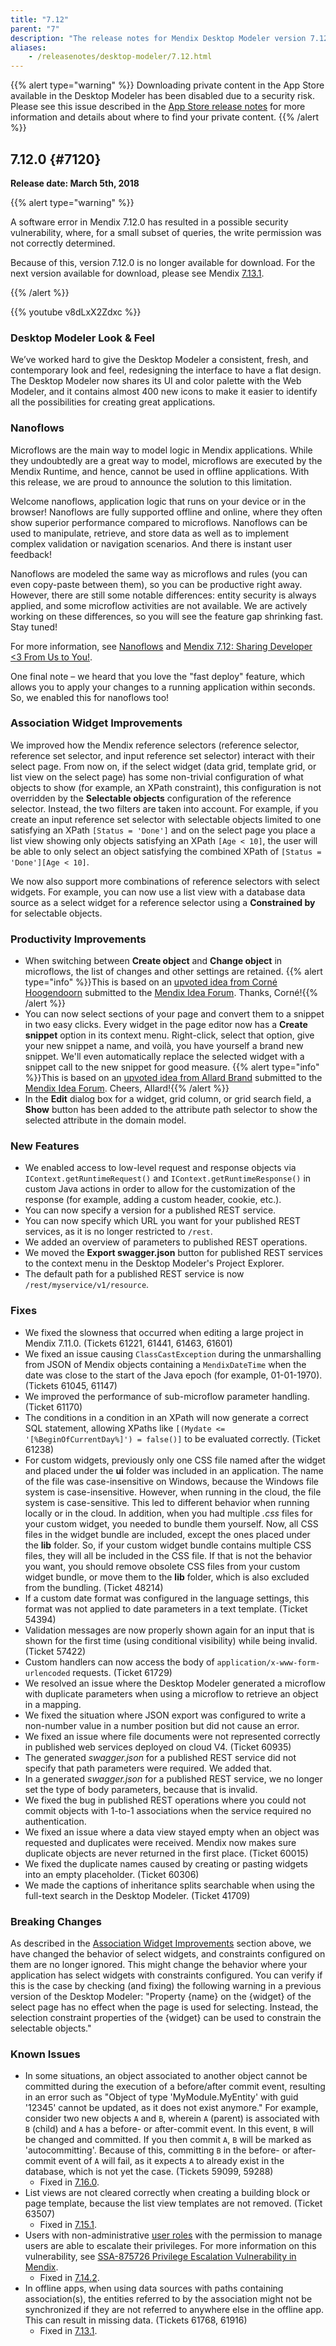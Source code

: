 ```yaml
---
title: "7.12"
parent: "7"
description: "The release notes for Mendix Desktop Modeler version 7.12 (including all patches) with details on new features, bug fixes, and known issues."
aliases:
    - /releasenotes/desktop-modeler/7.12.html
---
```


{{% alert type="warning" %}}
Downloading private content in the App Store available in the Desktop Modeler has been disabled due to a security risk. Please see this issue described in the [App Store release notes](/releasenotes/app-store/#private-fix) for more information and details about where to find your private content.
{{% /alert %}}

## 7.12.0 {#7120}

**Release date: March 5th, 2018**

{{% alert type="warning" %}}

A software error in Mendix 7.12.0 has resulted in a possible security vulnerability, where, for a small subset of queries, the write permission was not correctly determined.

Because of this, version 7.12.0 is no longer available for download. For the next version available for download, please see Mendix [7.13.1](7.13).

{{% /alert %}}

{{% youtube v8dLxX2Zdxc %}}

### Desktop Modeler Look & Feel

We’ve worked hard to give the Desktop Modeler a consistent, fresh, and contemporary look and feel, redesigning the interface to have a flat design. The Desktop Modeler now shares its UI and color palette with the Web Modeler, and it contains almost 400 new icons to make it easier to identify all the possibilities for creating great applications.

### Nanoflows

Microflows are the main way to model logic in Mendix applications. While they undoubtedly are a great way to model, microflows are executed by the Mendix Runtime, and hence, cannot be used in offline applications. With this release, we are proud to announce the solution to this limitation.

Welcome nanoflows, application logic that runs on your device or in the browser! Nanoflows are fully supported offline and online, where they often show superior performance compared to microflows. Nanoflows can be used to manipulate, retrieve, and store data as well as to implement complex validation or navigation scenarios. And there is instant user feedback!

Nanoflows are modeled the same way as microflows and rules (you can even copy-paste between them), so you can be productive right away. However, there are still some notable differences: entity security is always applied, and some microflow activities are not available. We are actively working on these differences, so you will see the feature gap shrinking fast. Stay tuned!

For more information, see [Nanoflows](/refguide7/nanoflows) and [Mendix 7.12: Sharing Developer <3 From Us to You!](https://www.mendix.com/blog/mendix-7-12-sharing-developer/).

One final note – we heard that you love the "fast deploy" feature, which allows you to apply your changes to a running application within seconds. So, we enabled this for nanoflows too!

### <a name="association"></a>Association Widget Improvements

We improved how the Mendix reference selectors (reference selector, reference set selector, and input reference set selector) interact with their select page. From now on, if the select widget (data grid, template grid, or list view on the select page) has some non-trivial configuration of what objects to show (for example, an XPath constraint), this configuration is not overridden by the **Selectable objects** configuration of the reference selector. Instead, the two filters are taken into account. 
For example, if you create an input reference set selector with selectable objects limited to one satisfying an XPath `[Status = 'Done']` and on the select page you place a list view showing only objects satisfying an XPath `[Age < 10]`, the user will be able to only select an object satisfying the combined XPath of `[Status = 'Done'][Age < 10]`. 

We now also support more combinations of reference selectors with select widgets. For example, you can now use a list view with a database data source as a select widget for a reference selector using a **Constrained by** for selectable objects.

### Productivity Improvements

* When switching between **Create object** and **Change  object** in microflows, the list of changes and other settings are retained.
  {{% alert type="info" %}}This is based on an [upvoted idea from Corné Hoogendoorn](https://forum.mendixcloud.com/link/ideas/77) submitted to the [Mendix Idea Forum](https://forum.mendixcloud.com/link/ideas). Thanks, Corné!{{% /alert %}}
* You can now select sections of your page and convert them to a snippet in two easy clicks. Every widget in the page editor now has a **Create snippet** option in its context menu. Right-click, select that option, give your new snippet a name, and voilà, you have yourself a brand new snippet. We'll even automatically replace the selected widget with a snippet call to the new snippet for good measure.
  {{% alert type="info" %}}This is based on an [upvoted idea from Allard Brand](https://forum.mendixcloud.com/link/ideas/157) submitted to the [Mendix Idea Forum](https://forum.mendixcloud.com/link/ideas). Cheers, Allard!{{% /alert %}}
* In the **Edit** dialog box for a widget, grid column, or grid search field, a **Show** button has been added to the attribute path selector to show the selected attribute in the domain model.

### New Features

 * We enabled access to low-level request and response objects via `IContext.getRuntimeRequest()` and `IContext.getRuntimeResponse()` in custom Java actions in order to allow for the customization of the response (for example, adding a custom header, cookie, etc.).
 * You can now specify a version for a published REST service.
 * You can now specify which URL you want for your published REST services, as it is no longer restricted to `/rest`.
 * We added an overview of parameters to published REST operations.
 * We moved the **Export swagger.json** button for published REST services to the context menu in the Desktop Modeler's Project Explorer.
 * The default path for a published REST service is now `/rest/myservice/v1/resource`.

### Fixes

  * <a name="61221"></a>We fixed the slowness that occurred when editing a large project in Mendix 7.11.0. (Tickets 61221, 61441, 61463, 61601)
  * We fixed an issue causing `ClassCastException` during the unmarshalling from JSON of Mendix objects containing a `MendixDateTime` when the date was close to the start of the Java epoch (for example, 01-01-1970). (Tickets 61045, 61147)
 * We improved the performance of sub-microflow parameter handling. (Ticket 61170)
 * The conditions in a condition in an XPath will now generate a correct SQL statement, allowing XPaths like `[(Mydate <= '[%BeginOfCurrentDay%]') = false()]` to be evaluated correctly. (Ticket 61238)
 * For custom widgets, previously only one CSS file named after the widget and placed under the **ui** folder was included in an application. The name of the file was case-insensitive on Windows, because the Windows file system is case-insensitive. However, when running in the cloud, the file system is case-sensitive. This led to different behavior when running locally or in the cloud. In addition, when you had multiple *.css* files for your custom widget, you needed to bundle them yourself. Now, all CSS files in the widget bundle are included, except the ones placed under the **lib** folder. So, if your custom widget bundle contains multiple CSS files, they will all be included in the CSS file. If that is not the behavior you want, you should remove obsolete CSS files from your custom widget bundle, or move them to the **lib** folder, which is also excluded from the bundling. (Ticket 48214)
 * If a custom date format was configured in the language settings, this format was not applied to date parameters in a text template. (Ticket 54394)
 * Validation messages are now properly shown again for an input that is shown for the first time (using conditional visibility) while being invalid. (Ticket 57422)
 * Custom handlers can now access the body of `application/x-www-form-urlencoded` requests. (Ticket 61729)
 * We resolved an issue where the Desktop Modeler generated a microflow with duplicate parameters when using a microflow to retrieve an object in a mapping.
 * We fixed the situation where JSON export was configured to write a non-number value in a number position but did not cause an error.
 * We fixed an issue where file documents were not represented correctly in published web services deployed on cloud V4. (Ticket 60935)
 * The generated *swagger.json* for a published REST service did not specify that path parameters were required. We added that.
 * In a generated *swagger.json* for a published REST service, we no longer set the type of body parameters, because that is invalid.
 * We fixed the bug in published REST operations where you could not commit objects with 1-to-1 associations when the service required no authentication.
 * We fixed an issue where a data view stayed empty when an object was requested and duplicates were received. Mendix now makes sure duplicate objects are never returned in the first place. (Ticket 60015)
 * We fixed the duplicate names caused by creating or pasting widgets into an empty placeholder. (Ticket 60306)
 * We made the captions of inheritance splits searchable when using the full-text search in the Desktop Modeler. (Ticket 41709)

### Breaking Changes

As described in the [Association Widget Improvements](#association) section above, we have changed the behavior of select widgets, and constraints configured on them are no longer ignored. This might change the behavior where your application has select widgets with constraints configured. You can verify if this is the case by checking (and fixing) the following warning in a previous version of the Desktop Modeler: "Property {name} on the {widget} of the select page has no effect when the page is used for selecting. Instead, the selection constraint properties of the {widget} can be used to constrain the selectable objects."

### Known Issues

* In some situations, an object associated to another object cannot be committed during the execution of a before/after commit event, resulting in an error such as "Object of type 'MyModule.MyEntity' with guid '12345' cannot be updated, as it does not exist anymore." For example, consider two new objects `A` and `B`, wherein `A` (parent) is associated with `B` (child) and `A` has a before- or after-commit event. In this event, `B` will be changed and committed. If you then commit `A`, `B` will be marked as 'autocommitting'. Because of this, committing `B` in the before- or after-commit event of `A` will fail, as it expects `A` to already exist in the database, which is not yet the case. (Tickets 59099, 59288)
	* Fixed in [7.16.0](7.16#59099).
* List views are not cleared correctly when creating a building block or page template, because the list view templates are not removed. (Ticket 63507)
	* Fixed in [7.15.1](7.15#63507).
* Users with non-administrative [user roles](/refguide/user-roles) with the permission to manage users are able to escalate their privileges. For more information on this vulnerability, see [SSA-875726 Privilege Escalation Vulnerability in Mendix](https://new.siemens.com/global/en/products/services/cert.html#SecurityPublications).
	* Fixed in [7.14.2](7.14#875726).
* In offline apps, when using data sources with paths containing association(s), the entities referred to by the association might not be synchronized if they are not referred to anywhere else in the offline app. This can result in missing data. (Tickets 61768, 61916)
	* Fixed in [7.13.1](7.13#61768).
